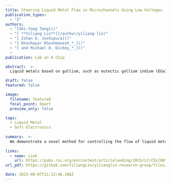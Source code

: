 ```yaml
---
title: Steering Liquid Metal Flow in Microchannels Using Low Voltages
publication_types:
  - "2"
authors:
  - "[Shi-Yang Tang]()"
  - "[ **Yiliang Lin**](/author/yiliang-lin)"
  - "[ Ishan D. Joshipura]()"
  - "[ Khashayar Khoshmanesh_*_]()"
  - "[ and Michael D. Dickey_*_]()"
  - 
publication: Lab on A Chip

abstract:  >-
  Liquid metals based on gallium, such as eutectic gallium indium (EGaIn) and Galinstan, have been integrated as static components in microfluidic systems for a wide range of applications including soft electrodes, pumps, and stretchable electronics. However, there is also a possibility to continuously pump liquid metal into microchannels to create shape reconfigurable metallic structures. Enabling this concept necessitates a simple method to control dynamically the path the metal takes through branched microchannels with multiple outlets. This paper demonstrates a novel method for controlling the directional flow of EGaIn liquid metal in complex microfluidic networks by simply applying a low voltage to the metal. According to the polarity of the voltage applied between the inlet and an outlet, two distinct mechanisms can occur. The voltage can lower the interfacial tension of the metal via electrocapillarity to facilitate the flow of the metal towards outlets containing counter electrodes. Alternatively, the voltage can drive surface oxidation of the metal to form a mechanical impediment that redirects the movement of the metal towards alternative pathways. Thus, the method can be employed like a ‘valve’ to direct the pathway chosen by the metal without mechanical moving parts. The paper elucidates the operating mechanisms of this valving system and demonstrates proof-of-concept control over the flow of liquid metal towards single or multiple directions simultaneously. This method provides a simple route to direct the flow of liquid metal for applications in microfluidics, optics, electronics, and microelectromechanical systems.

draft: false
featured: false

image:
  filename: featured
  focal_point: Smart
  preview_only: false

tags:
  - Liquid Metal
  - Soft Electronics
 
summary:  >-
  We demonstrate a novel method for controlling the flow of liquid metal in microchannels simply by applying a modest voltage to the metal relative to a counter electrode placed in the outlet.
  
links:
  - name: Link
    url: https://pubs.rsc.org/en/content/articlelanding/2015/LC/C5LC00742A
url_pdf: https://github.com/YiliangLin/yilianglin-research-group/files/9945685/Tang.et.al.-.2015.-.Steering.liquid.metal.flow.in.microchannels.using.pdf

date: 2015-08-07T11:12:46.186Z
---
```

